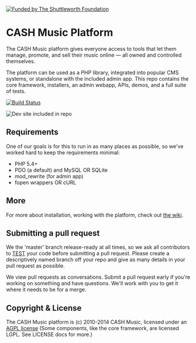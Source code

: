 [![Funded by The Shuttleworth Foundation](https://cloud.githubusercontent.com/assets/368640/11352290/6d23f2fe-91f0-11e5-9104-53eab0a36abe.jpg)](https://www.shuttleworthfoundation.org/)

# CASH Music Platform

The CASH Music platform gives everyone access to tools that let them manage, 
promote, and sell their music online — all owned and controlled themselves.

The platform can be used as a PHP library, integrated into popular CMS systems, 
or standalone with the included admin app. This repo contains the core framework, 
installers, an admin webapp, APIs, demos, and a full suite of tests.

[![Build Status](https://secure.travis-ci.org/cashmusic/platform.svg)](http://travis-ci.org/cashmusic/platform)

 
![Dev site included in repo](https://b6febe3773eb5c5bc449-6d885a724441c07ff9b675222419a9d2.ssl.cf2.rackcdn.com/special/docs/dev_screenshot.jpg)


## Requirements

One of our goals is for this to run in as many places as possible, so we've worked 
hard to keep the requirements minimal:

 * PHP 5.4+
 * PDO (a default) and MySQL OR SQLite 
 * mod_rewrite (for admin app)
 * fopen wrappers OR cURL 

## More

For more about installation, working with the platform, check out [the wiki](https://github.com/cashmusic/platform/wiki).

## Submitting a pull request

We the 'master' branch release-ready at all times, so we ask all contributors to [TEST](https://github.com/cashmusic/platform/blob/master/tests/README.md) your code before submitting a pull request. Please 
create a descriptively named branch off your repo and give as many details in your pull request as possible.

We view pull requests as conversations. Submit a pull request early if you're working on something and
have questions. We'll work with you to get it where it needs to be for a merge.

## Copyright & License

The CASH Music platform is (c) 2010-2014 CASH Music, licensed under an 
[AGPL license](http://www.gnu.org/licenses/agpl-3.0.html) (Some components, like
the core framework, are licensed LGPL. See LICENSE docs for more.)
